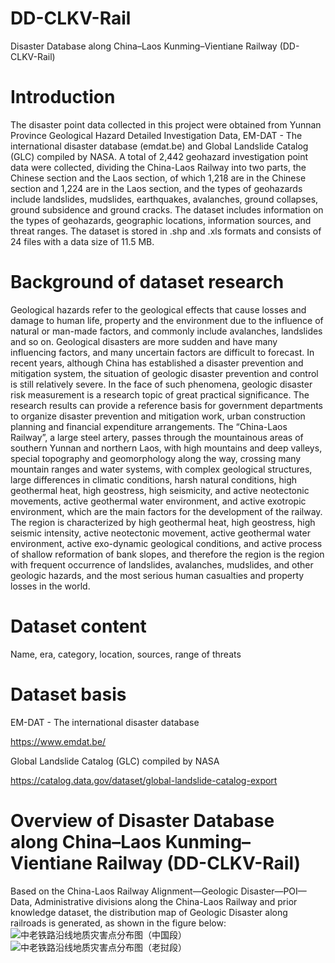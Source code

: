 # DD-CLKV-Rail
Disaster Database along China–Laos Kunming–Vientiane Railway (DD-CLKV-Rail)

# Introduction
The disaster point data collected in this project were obtained from Yunnan Province Geological Hazard Detailed Investigation Data, EM-DAT - The international disaster database (emdat.be) and Global Landslide Catalog (GLC) compiled by NASA. A total of 2,442 geohazard investigation point data were collected, dividing the China-Laos Railway into two parts, the Chinese section and the Laos section, of which 1,218 are in the Chinese section and 1,224 are in the Laos section, and the types of geohazards include landslides, mudslides, earthquakes, avalanches, ground collapses, ground subsidence and ground cracks. The dataset includes information on the types of geohazards, geographic locations, information sources, and threat ranges. The dataset is stored in .shp and .xls formats and consists of 24 files with a data size of 11.5 MB.

# Background of dataset research
Geological hazards refer to the geological effects that cause losses and damage to human life, property and the environment due to the influence of natural or man-made factors, and commonly include avalanches, landslides and so on. Geological disasters are more sudden and have many influencing factors, and many uncertain factors are difficult to forecast. In recent years, although China has established a disaster prevention and mitigation system, the situation of geologic disaster prevention and control is still relatively severe. In the face of such phenomena, geologic disaster risk measurement is a research topic of great practical significance. The research results can provide a reference basis for government departments to organize disaster prevention and mitigation work, urban construction planning and financial expenditure arrangements.
The “China-Laos Railway”, a large steel artery, passes through the mountainous areas of southern Yunnan and northern Laos, with high mountains and deep valleys, special topography and geomorphology along the way, crossing many mountain ranges and water systems, with complex geological structures, large differences in climatic conditions, harsh natural conditions, high geothermal heat, high geostress, high seismicity, and active neotectonic movements, active geothermal water environment, and active exotropic environment, which are the main factors for the development of the railway. The region is characterized by high geothermal heat, high geostress, high seismic intensity, active neotectonic movement, active geothermal water environment, active exo-dynamic geological conditions, and active process of shallow reformation of bank slopes, and therefore the region is the region with frequent occurrence of landslides, avalanches, mudslides, and other geologic hazards, and the most serious human casualties and property losses in the world.

# Dataset content
Name, era, category, location, sources, range of threats

# Dataset basis
EM-DAT - The international disaster database

https://www.emdat.be/

Global Landslide Catalog (GLC) compiled by NASA

https://catalog.data.gov/dataset/global-landslide-catalog-export

# Overview of Disaster Database along China–Laos Kunming–Vientiane Railway (DD-CLKV-Rail)
Based on the China-Laos Railway Alignment—Geologic Disaster—POI—Data, Administrative divisions along the China-Laos Railway and prior knowledge dataset, the distribution map of Geologic Disaster along railroads is generated,  as shown in the figure below:
![中老铁路沿线地质灾害点分布图（中国段）](https://github.com/user-attachments/assets/a7c4db2c-ee08-447c-8a63-46aed266256d)
![中老铁路沿线地质灾害点分布图（老挝段）](https://github.com/user-attachments/assets/9e0bb790-e252-4a3b-a482-529079a6a0ab)




